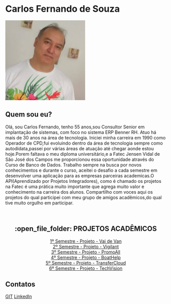 # Carlos Fernando de Souza

<img src="https://github.com/CarlosSouza87/Portfolio-Fatec/blob/main/vv.jpg" height="250" width="250"/>

## Quem sou eu?

   Olá, sou Carlos Fernando, tenho 55 anos,sou Consultor Senior em implantação de sistemas, com foco no sistema ERP Benner RH.
   Atuo há mais de 30 anos na área de tecnologia.
   Iniciei minha carreira em 1990 como Operador de CPD,fui evoluindo dentro da área de tecnologia sempre como autodidata,passei por 
   várias áreas de atuação até chegar aonde estou hoje.Porem faltava o meu diploma universitário,e a Fatec Jensen Vidal de 
   São José dos Campos me proporcionou essa oportunidade através do Curso de Banco de Dados.
   Trabalho sempre na busca por novos conhecimentos e durante o curso, aceitei o desafio a cada semestre em desenvolver uma aplicação
   para as empresas parceiras academicas.O API(Aprendizado por Projetos Integradores), como é chamado os projetos na Fatec é uma prática 
   muito importante que agrega muito valor e conhecimento na carreira dos alunos.
  Compartilho com voces aqui os projetos do qual participei com meu grupo de amigos acadêmicos,do qual tive muito orgulho em participar.

<div align="center"><br> 
  <h2>:open_file_folder: PROJETOS ACADÊMICOS</h2> 
  
  <p>
    <a href="https://github.com/CarlosSouza87/Portfolio-Fatec/blob/main/Projetos/API_1.md">1º Semestre - Projeto - Vai de Van  </a><br>
    <a href="https://github.com/CarlosSouza87/Portfolio-Fatec/blob/main/Projetos/API_2.md">2º Semestre - Projeto - Vigilant   </a><br>
    <a href="https://github.com/CarlosSouza87/Portfolio-Fatec/blob/main/Projetos/API_3.md">3º Semestre - Projeto - PromoAll</a><br>
    <a href="https://github.com/CarlosSouza87/Portfolio-Fatec/blob/main/Projetos/API_4.md">4º Semestre - Projeto - BoatHelp</a><br>
    <a href="https://github.com/CarlosSouza87/Portfolio-Fatec/blob/main/Projetos/API_5.md">5º Semestre - Projeto - TransferCloud</a><br>
    <a href="https://github.com/CarlosSouza87/Portfolio-Fatec/blob/main/Projetos/API_6.md">6º Semestre - Projeto - TechVision</a>
  </p>
</div>


## Contatos 
[GIT](https://github.com/CarlosSouza87)
[LinkedIn](https://www.linkedin.com/in/carlos-fernando-souza-94aa074b/)

